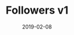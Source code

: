 ---
date: "2019-02-08"
title: "Followers v1"
image: "happy_wanderersv1_2019282247.png"
alt: "Followers 1"
color: ""
link1: "images/happy_wanderersv1_2019282247.png"
link2: ""
---